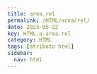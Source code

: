 ```yaml
---
title: area.rel
permalink: /HTML/area/rel/
date: 2023-05-22
key: HTML.a.area.rel
category: HTML
tags: [atributo html]
sidebar:
  nav: html
---
```

